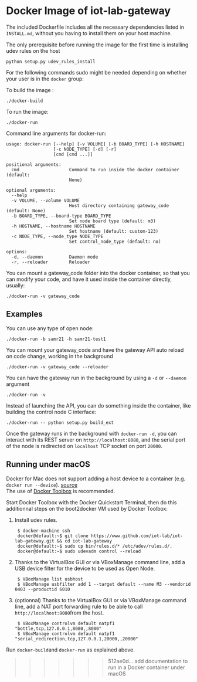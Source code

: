 Docker Image of iot-lab-gateway
===============================

The included Dockerfile includes all the necessary dependencies listed in `INSTALL.md`, without you having
to install them on your host machine.

The only prerequisite before running the image for the first time is installing udev rules on the host

    python setup.py udev_rules_install

For the following commands sudo might be needed depending on whether your user is in the `docker` group:

To build the image :

    ./docker-build

To run the image:

    ./docker-run

Command line arguments for docker-run:

    usage: docker-run [--help] [-v VOLUME] [-b BOARD_TYPE] [-h HOSTNAME]
                      [-c NODE_TYPE] [-d] [-r]
                      [cmd [cmd ...]]

    positional arguments:
      cmd                   Command to run inside the docker container (default:
                            None)

    optional arguments:
      --help
      -v VOLUME, --volume VOLUME
                            Host directory containing gateway_code (default: None)
      -b BOARD_TYPE, --board-type BOARD_TYPE
                            Set node board type (default: m3)
      -h HOSTNAME, --hostname HOSTNAME
                            Set hostname (default: custom-123)
      -c NODE_TYPE, --node_type NODE_TYPE
                            Set control_node_type (default: no)

    options:
      -d, --daemon          Daemon mode
      -r, --reloader        Reloader


You can mount a gateway_code folder into the docker container, so that you can modify your code, and have it used inside the container
directly, usually:

    ./docker-run -v gateway_code

## Examples

You can use any type of open node:

    ./docker-run -b samr21 -h samr21-test1

You can mount your gateway_code and have the gateway API auto reload on code change, working in the background

    ./docker-run -v gateway_code --reloader

You can have the gateway run in the background by using a `-d` or `--daemon` argument

    ./docker-run -v

Instead of launching the API, you can do something inside the container, like building the control node C interface:

    ./docker-run -- python setup.py build_ext



Once the gateway runs in the background with `docker-run -d`, you can interact with its REST server on `http://localhost:8080`, and the serial port
of the node is redirected on `localhost` TCP socket on port `20000`.

## Running under macOS

Docker for Mac does not support adding a host device to a container (e.g. `docker run --device`). [source](https://docs.docker.com/docker-for-mac/faqs/#can-i-pass-through-a-usb-device-to-a-container)  
The use of [Docker Toolbox](https://docs.docker.com/toolbox/overview/) is recommended.

Start Docker Toolbox with the Docker Quickstart Terminal, then do this additionnal steps on the boot2docker VM used by Docker Toolbox:
1. Install udev rules.

        $ docker-machine ssh
        docker@default:~$ git clone https://www.github.com/iot-lab/iot-lab-gateway.git && cd iot-lab-gateway
        docker@default:~$ sudo cp bin/rules.d/* /etc/udev/rules.d/.
        docker@default:~$ sudo udevadm control --reload
1. Thanks to the VirtualBox GUI or via VBoxManage command line, add a USB device filter for the device to be used as Open Node.

        $ VBoxManage list usbhost
        $ VBoxManage usbfilter add 1 --target default --name M3 --vendorid 0403 --productid 6010
1. (optionnal) Thanks to the VirtualBox GUI or via VBoxManage command line, add a NAT port forwarding rule to be able to call `http://localhost:8080`from the host.

        $ VBoxManage controlvm default natpf1 "bottle,tcp,127.0.0.1,8080,,8080"
        $ VBoxManage controlvm default natpf1 "serial_redirection,tcp,127.0.0.1,20000,,20000"

Run `docker-build`and `docker-run` as explained above.
>>>>>>> 512ae0d... add documentation to run in a Docker container under macOS
